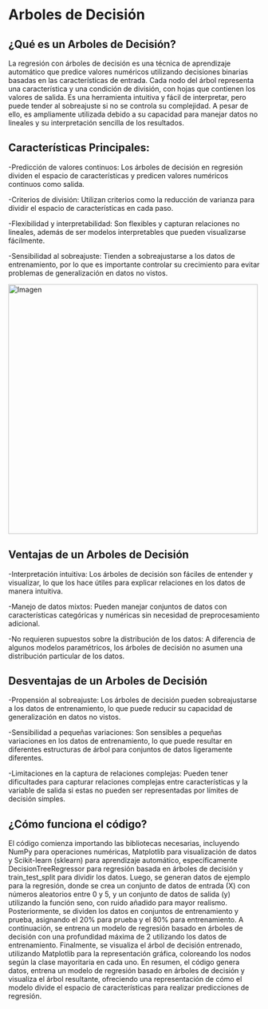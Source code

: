 # Arboles de Decisión

## ¿Qué es un Arboles de Decisión?

La regresión con árboles de decisión es una técnica de aprendizaje automático que predice valores numéricos utilizando decisiones binarias basadas en las características de entrada. Cada nodo del árbol representa una característica y una condición de división, con hojas que contienen los valores de salida. Es una herramienta intuitiva y fácil de interpretar, pero puede tender al sobreajuste si no se controla su complejidad. A pesar de ello, es ampliamente utilizada debido a su capacidad para manejar datos no lineales y su interpretación sencilla de los resultados.

## Características Principales:

-Predicción de valores continuos: Los árboles de decisión en regresión dividen el espacio de características y predicen valores numéricos continuos como salida.

-Criterios de división: Utilizan criterios como la reducción de varianza para dividir el espacio de características en cada paso.

-Flexibilidad y interpretabilidad: Son flexibles y capturan relaciones no lineales, además de ser modelos interpretables que pueden visualizarse fácilmente.

-Sensibilidad al sobreajuste: Tienden a sobreajustarse a los datos de entrenamiento, por lo que es importante controlar su crecimiento para evitar problemas de generalización en datos no vistos.

<img src="https://bookdown.org/content/2031/bookdown-demo_files/figure-html/unnamed-chunk-60-1.png" alt="Imagen" width=500>

## Ventajas de un Arboles de Decisión

-Interpretación intuitiva: Los árboles de decisión son fáciles de entender y visualizar, lo que los hace útiles para explicar relaciones en los datos de manera intuitiva.

-Manejo de datos mixtos: Pueden manejar conjuntos de datos con características categóricas y numéricas sin necesidad de preprocesamiento adicional.

-No requieren supuestos sobre la distribución de los datos: A diferencia de algunos modelos paramétricos, los árboles de decisión no asumen una distribución particular de los datos.

## Desventajas de un Arboles de Decisión

-Propensión al sobreajuste: Los árboles de decisión pueden sobreajustarse a los datos de entrenamiento, lo que puede reducir su capacidad de generalización en datos no vistos.

-Sensibilidad a pequeñas variaciones: Son sensibles a pequeñas variaciones en los datos de entrenamiento, lo que puede resultar en diferentes estructuras de árbol para conjuntos de datos ligeramente diferentes.

-Limitaciones en la captura de relaciones complejas: Pueden tener dificultades para capturar relaciones complejas entre características y la variable de salida si estas no pueden ser representadas por límites de decisión simples.

## ¿Cómo funciona el código?

El código comienza importando las bibliotecas necesarias, incluyendo NumPy para operaciones numéricas, Matplotlib para visualización de datos y Scikit-learn (sklearn) para aprendizaje automático, específicamente DecisionTreeRegressor para regresión basada en árboles de decisión y train_test_split para dividir los datos. Luego, se generan datos de ejemplo para la regresión, donde se crea un conjunto de datos de entrada (X) con números aleatorios entre 0 y 5, y un conjunto de datos de salida (y) utilizando la función seno, con ruido añadido para mayor realismo. Posteriormente, se dividen los datos en conjuntos de entrenamiento y prueba, asignando el 20% para prueba y el 80% para entrenamiento. A continuación, se entrena un modelo de regresión basado en árboles de decisión con una profundidad máxima de 2 utilizando los datos de entrenamiento. Finalmente, se visualiza el árbol de decisión entrenado, utilizando Matplotlib para la representación gráfica, coloreando los nodos según la clase mayoritaria en cada uno. En resumen, el código genera datos, entrena un modelo de regresión basado en árboles de decisión y visualiza el árbol resultante, ofreciendo una representación de cómo el modelo divide el espacio de características para realizar predicciones de regresión.
